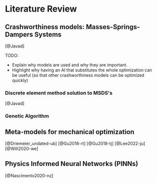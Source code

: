 # Literature Review

## Crashworthiness models: Masses-Springs-Dampers Systems
[@Javad]

TODO:

- Explain why models are used and why they are important.
- Highlight why having an AI that substitutes the whole optimization
can be useful (so that other crashworthiness models can be
optimized quickly)

### Discrete element method solution to MSDS's
[@Javad]

### Genetic Algorithm

## Meta-models for mechanical optimization
[@Driemeier_undated-ub]
[@Gu2018-rt]
[@Gu2018-tj]
[@Lee2022-ju]
[@Wilt2020-we]

## Physics Informed Neural Networks (PINNs)
[@Nascimento2020-nz]


